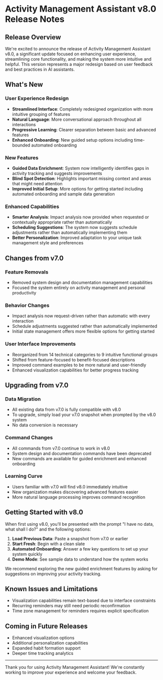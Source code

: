 # Activity Management Assistant v8.0 Release Notes

## Release Overview

We're excited to announce the release of Activity Management Assistant v8.0, a significant update focused on enhancing user experience, streamlining core functionality, and making the system more intuitive and helpful. This version represents a major redesign based on user feedback and best practices in AI assistants.

## What's New

### User Experience Redesign
- **Streamlined Interface**: Completely redesigned organization with more intuitive grouping of features
- **Natural Language**: More conversational approach throughout all interactions
- **Progressive Learning**: Clearer separation between basic and advanced features
- **Enhanced Onboarding**: New guided setup options including time-bounded automated onboarding

### New Features
- **Guided Data Enrichment**: System now intelligently identifies gaps in activity tracking and suggests improvements
- **Blind Spot Detection**: Highlights important missing context and areas that might need attention
- **Improved Initial Setup**: More options for getting started including automated onboarding and sample data generation

### Enhanced Capabilities
- **Smarter Analysis**: Impact analysis now provided when requested or contextually appropriate rather than automatically
- **Scheduling Suggestions**: The system now suggests schedule adjustments rather than automatically implementing them
- **Better Personalization**: Improved adaptation to your unique task management style and preferences

## Changes from v7.0

### Feature Removals
- Removed system design and documentation management capabilities
- Focused the system entirely on activity management and personal productivity

### Behavior Changes
- Impact analysis now request-driven rather than automatic with every interaction
- Schedule adjustments suggested rather than automatically implemented
- Initial state management offers more flexible options for getting started

### User Interface Improvements
- Reorganized from 14 technical categories to 9 intuitive functional groups
- Shifted from feature-focused to benefit-focused descriptions
- Improved command examples to be more natural and user-friendly
- Enhanced visualization capabilities for better progress tracking

## Upgrading from v7.0

### Data Migration
- All existing data from v7.0 is fully compatible with v8.0
- To upgrade, simply load your v7.0 snapshot when prompted by the v8.0 system
- No data conversion is necessary

### Command Changes
- All commands from v7.0 continue to work in v8.0
- System design and documentation commands have been deprecated
- New commands are available for guided enrichment and enhanced onboarding

### Learning Curve
- Users familiar with v7.0 will find v8.0 immediately intuitive
- New organization makes discovering advanced features easier
- More natural language processing improves command recognition

## Getting Started with v8.0

When first using v8.0, you'll be presented with the prompt "I have no data, what shall I do?" and the following options:

1. **Load Previous Data**: Paste a snapshot from v7.0 or earlier
2. **Start Fresh**: Begin with a clean slate
3. **Automated Onboarding**: Answer a few key questions to set up your system quickly
4. **Demo Mode**: See sample data to understand how the system works

We recommend exploring the new guided enrichment features by asking for suggestions on improving your activity tracking.

## Known Issues and Limitations

- Visualization capabilities remain text-based due to interface constraints
- Recurring reminders may still need periodic reconfirmation
- Time zone management for reminders requires explicit specification

## Coming in Future Releases

- Enhanced visualization options
- Additional personalization capabilities
- Expanded habit formation support
- Deeper time tracking analytics

---

Thank you for using Activity Management Assistant! We're constantly working to improve your experience and welcome your feedback.
